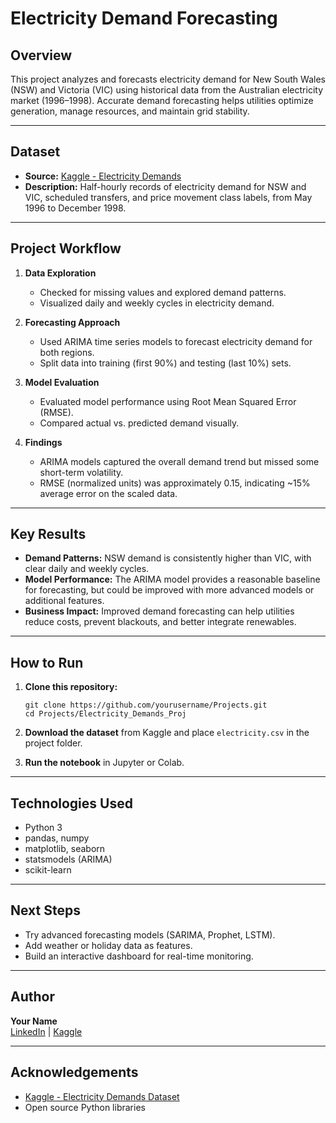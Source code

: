 # Electricity Demand Forecasting

## Overview

This project analyzes and forecasts electricity demand for New South Wales (NSW) and Victoria (VIC) using historical data from the Australian electricity market (1996–1998). Accurate demand forecasting helps utilities optimize generation, manage resources, and maintain grid stability.

---

## Dataset

- **Source:** [Kaggle - Electricity Demands](https://www.kaggle.com/datasets)
- **Description:** Half-hourly records of electricity demand for NSW and VIC, scheduled transfers, and price movement class labels, from May 1996 to December 1998.

---

## Project Workflow

1. **Data Exploration**
   - Checked for missing values and explored demand patterns.
   - Visualized daily and weekly cycles in electricity demand.

2. **Forecasting Approach**
   - Used ARIMA time series models to forecast electricity demand for both regions.
   - Split data into training (first 90%) and testing (last 10%) sets.

3. **Model Evaluation**
   - Evaluated model performance using Root Mean Squared Error (RMSE).
   - Compared actual vs. predicted demand visually.

4. **Findings**
   - ARIMA models captured the overall demand trend but missed some short-term volatility.
   - RMSE (normalized units) was approximately 0.15, indicating ~15% average error on the scaled data.

---

## Key Results

- **Demand Patterns:** NSW demand is consistently higher than VIC, with clear daily and weekly cycles.
- **Model Performance:** The ARIMA model provides a reasonable baseline for forecasting, but could be improved with more advanced models or additional features.
- **Business Impact:** Improved demand forecasting can help utilities reduce costs, prevent blackouts, and better integrate renewables.

---

## How to Run

1. **Clone this repository:**
    ```
    git clone https://github.com/yourusername/Projects.git
    cd Projects/Electricity_Demands_Proj
    ```

2. **Download the dataset** from Kaggle and place `electricity.csv` in the project folder.
3. **Run the notebook** in Jupyter or Colab.

---

## Technologies Used

- Python 3
- pandas, numpy
- matplotlib, seaborn
- statsmodels (ARIMA)
- scikit-learn

---

## Next Steps

- Try advanced forecasting models (SARIMA, Prophet, LSTM).
- Add weather or holiday data as features.
- Build an interactive dashboard for real-time monitoring.

---

## Author

**Your Name**  
[LinkedIn](https://www.linkedin.com/in/emilio-montelongo-luna/) | [Kaggle](https://www.kaggle.com/emiliomontelongoluna) 

---

## Acknowledgements

- [Kaggle - Electricity Demands Dataset](https://www.kaggle.com/datasets/ulrikthygepedersen/electricity-demands)
- Open source Python libraries
